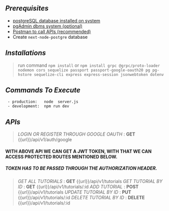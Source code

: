  ## ***Prerequisites***
* [postgreSQL database installed on system](https://www.postgresql.org/download/)
* [pgAdmin dbms system (optional)](https://www.pgadmin.org/download/)
* [Postman to call APIs (recommended)](https://www.postman.com/downloads/)
* Create ```next-node-postgre``` database 

 ## ***Installations***

 > run command   ```npm install``` or
 > ```npm install grpc @grpc/proto-loader nodemon cors sequelize passport passport-google-oauth20 pg pg-hstore sequelize-cli express express-session jsonwebtoken dotenv```


 ## ***Commands To Execute***

```
 - production:   node  server.js
 - development:  npm run dev
```

 ## ***APIs***

 > _LOGIN OR REGISTER THROUGH GOOGLE OAUTH_ :  **GET**        {{url}}/api/v1/auth/google
  
  #### WITH ABOVE API WE CAN GET A JWT TOKEN, WITH THAT WE CAN ACCESS PROTECTED ROUTES MENTIONED BELOW.
  ##### TOKEN HAS TO BE PASSED THROUGH THE AUTHORIZATION HEADER.

 > _GET ALL TUTORIALS_                      :  **GET**        {{url}}/api/v1/tutorials
 > _GET TUTORIAL BY ID_                     :  **GET**        {{url}}/api/v1/tutorials/:id
 > _ADD TUTORIAL_                           :  **POST**       {{url}}/api/v1/tutorials
 > _UPDATE TUTORIAL BY ID_                  :  **PUT**        {{url}}/api/v1/tutorials/:id
 > _DELETE TUTORIAL BY ID_                  :  **DELETE**     {{url}}/api/v1/tutorials/:id


